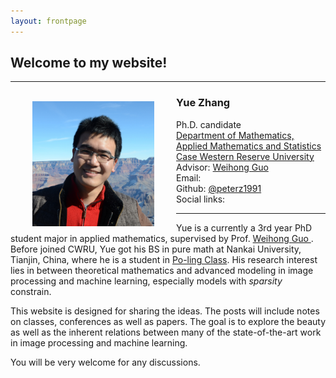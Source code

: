 ```yaml
---
layout: frontpage
---
```


## Welcome to my website!

---

<head>
<style>
p.small {
    line-height: 70%;
}

p.big {
    line-height: 170%;
}
</style>
</head>

<div>
<div> <img src="/Img/DSC_1130.JPG" alt=" " align="left" height="200" width="195" hspace="35" vspace="8"> </div>


<h3> Yue Zhang </h3>

<p class="big"> Ph.D. candidate <br>
<a href="http://math.case.edu/" target="_blank">Department of Mathematics, Applied Mathematics and Statistics </a> <br>
<a href="http://www.case.edu/" target="_blank">Case Western Reserve University </a> <br>
Advisor: <a href="https://filer.case.edu/wxg49/" target="_blank">Weihong Guo </a> <br>
Email: <yxz772@case.edu> <br>
Github: <a href="https://github.com/peterz1991" target="_blank">@peterz1991</a> <br>
Social links:  <script src="//platform.linkedin.com/in.js" type="text/javascript"></script> <script type="IN/MemberProfile" data-id="https://www.linkedin.com/in/yue-zhang-3a5367a8" data-format="click"></script> 
</p> 

</div>

---


Yue is a currently a 3rd year PhD student major in applied mathematics, supervised by Prof. <a href="https://filer.case.edu/wxg49/" target="_blank">Weihong Guo </a>. Before joined CWRU, Yue got his BS in pure math at Nankai University, Tianjin, China, where he is a student in <a href="http://www.baike.com/wiki/%E4%BC%AF%E8%8B%93%E7%8F%AD" target="_blank">Po-ling Class</a>. His research interest lies in between theoretical mathematics and advanced modeling in image processing and machine learning, especially models with _sparsity_ constrain. 

This website is designed for sharing the ideas. The posts will include notes on classes, conferences as well as papers. The goal is to explore the beauty as well as the inherent relations between many of the state-of-the-art work in image processing and machine learning.

You will be very welcome for any discussions. 
